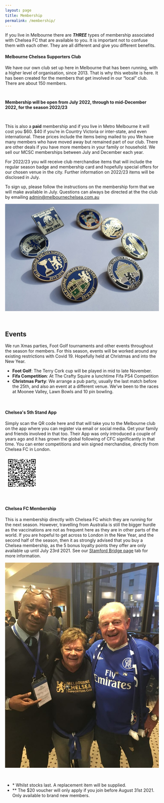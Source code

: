 ```yaml
---
layout: page
title: Membership
permalink: /membership/
---
```

If you live in Melbourne there are **_THREE_** types of membership associated with Chelsea FC that are available to you. 
It is important not to confuse them with each other. 
They are all different and give you different benefits.

#### Melbourne Chelsea Supporters Club
We have our own club set up here in Melbourne that has been running, with a higher level of organisation, since 2013. 
That is why this website is here. It has been created for the members that get involved in our “local” club.
There are about 150 members.

<br>

**Membership will be open from July 2022, through to mid-December 2022, for the season 2022/23**

<br>

This is also a **paid** membership and if you live in Metro Melbourne it will cost you $60. $40 if you’re in Country Victoria or inter-state, and even international. These prices include the items being mailed to you 
We have many members who have moved away but remained part of our club. There are other deals if you have more members in your family or household.
We sell our MCSC memberships between July and December each year.

For 2022/23 you will receive club merchandise items that will include the regular season badge and membership card and hopefully special offers for our chosen venue in the city. Further information on 2022/23 items will be disclosed in July.


To sign up, please follow the instructions on the membership form that we will make 
available in July. Questions can always be directed at the the club by emailing admin@melbournechelsea.com.au

![membershipbadges.jpg](/assets/membershipbadges.jpg)

<br>


## Events
We run Xmas parties, Foot Golf tournaments and other events throughout the season for members. For this season, events will be worked around any existing restrictions with Covid 19. Hopefully held at Christmas and into the New Year.

- **Foot Golf**: The Terry Cork cup will be played in mid to late November.
- **Fifa Competition**: At The Crafty Squire a lunchtime Fifa PS4 Competition
- **Christmas Party**: We arrange a pub party, usually the last match before the 25th, and also an event at a different venue. We’ve been to the races at Moonee Valley, Lawn Bowls and 10 pin bowling.


<br>

#### Chelsea's 5th Stand App
Simply scan the QR code here and that will take you to the Melbourne club on the app where you can register via email or social media.
Get your family and friends involved in that too. Their App was only introduced a couple of years ago and it has grown the global following of CFC significantly in that time. You can enter competitions and win signed merchandise, directly from Chelsea FC in London.

![fifthstandqr](assets/QRCode.jpg)

<br>

#### Chelsea FC Membership
This is a membership directly with Chelsea FC which they are running for the next season.
However, travelling from Australia is still the bigger hurdle as the vaccinations are not as frequent here as they are in other parts of the world. If you are hopeful to get across to London in the New Year, and the second half of the season, then it as strongly advised that you buy a Chelsea membership, as the 5 bonus loyalty points they offer are only available up until July 23rd 2021.
See our [Stamford Bridge page](https://www.melbournechelsea.com.au/stamfordbridge/) tab for more information. 

![membership](/assets/membership1.jpg)

<br>


- \* Whilst stocks last. A replacement item will be supplied.
- \*\* The $20 voucher will only apply if you join before August 31st 2021. Only available to brand new members.
